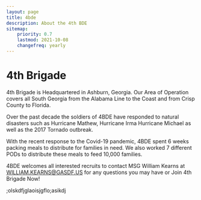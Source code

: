 ```yaml
---
layout: page
title: 4bde
description: About the 4th BDE
sitemap:
    priority: 0.7
    lastmod: 2021-10-08
    changefreq: yearly
---
```


# 4th Brigade

4th Brigade is Headquartered in Ashburn, Georgia. Our Area of Operation covers all South Georgia from the Alabama Line to the Coast and from Crisp County to Florida.

Over the past decade the soldiers of 4BDE have responded to natural disasters such as Hurricane Mathew, Hurricane Irma Hurricane Michael as well as the 2017 Tornado outbreak.

With the recent response to the Covid-19 pandemic, 4BDE spent 6 weeks packing meals to distribute for families in need. We also worked 7 different PODs to distribute these meals to feed 10,000 families.

4BDE welcomes all interested recruits to contact MSG William Kearns at WILLIAM.KEARNS@GASDF.US for any questions you may have or Join 4th Brigade Now!


 ;olskdfjglaoisjgflo;asikdj
